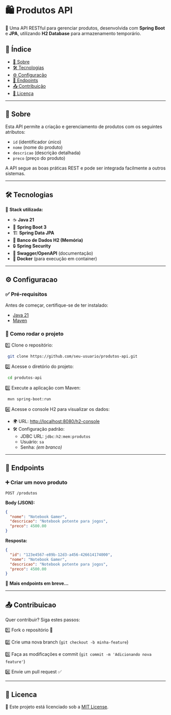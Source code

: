 # 🛍️ Produtos API

🚀 Uma API RESTful para gerenciar produtos, desenvolvida com **Spring Boot** e **JPA**, utilizando **H2 Database** para armazenamento temporário.

## 📌 Índice
- [📖 Sobre](#sobre)<a href="#sobre"></a>
- [🛠️ Tecnologias](#tecnologias)<a href="#tecnologias"></a>
- [⚙️ Configuração](#configuracao)<a href="#configuracao"></a>
- [📌 Endpoints](#endpoints)<a href="#endpoints"></a>
- [📤 Contribuição](#contribuicao)<a href="#contribuicao"></a>
- [📄 Licença](#licenca)<a href="#licenca"></a>

---

<span id="sobre"></span>
## 📖 Sobre

Esta API permite a criação e gerenciamento de produtos com os seguintes atributos:
- `id` (identificador único)
- `nome` (nome do produto)
- `descricao` (descrição detalhada)
- `preco` (preço do produto)

A API segue as boas práticas REST e pode ser integrada facilmente a outros sistemas.

---

<span id="tecnologias"></span>
## 🛠️ Tecnologias

🔧 **Stack utilizada:**
- ☕ **Java 21**
- 🌱 **Spring Boot 3**
- 🏗 **Spring Data JPA**
- 💾 **Banco de Dados H2 (Memória)**
- 🔒 **Spring Security**
- 📜 **Swagger/OpenAPI** (documentação)
- 🐳 **Docker** (para execução em container)

---

<span id="configuracao"></span>
## ⚙️ Configuracao

### ✅ Pré-requisitos

Antes de começar, certifique-se de ter instalado:
- [Java 21](https://www.oracle.com/java/technologies/javase/jdk21-archive-downloads.html)
- [Maven](https://maven.apache.org/download.cgi)

### 🚀 Como rodar o projeto

1️⃣ Clone o repositório:
```bash
 git clone https://github.com/seu-usuario/produtos-api.git
```

2️⃣ Acesse o diretório do projeto:
```bash
 cd produtos-api
```

3️⃣ Execute a aplicação com Maven:
```bash
 mvn spring-boot:run
```

4️⃣ Acesse o console H2 para visualizar os dados:
- 🌍 URL: [http://localhost:8080/h2-console](http://localhost:8080/h2-console)
- 🛠️ Configuração padrão:
  - JDBC URL: `jdbc:h2:mem:produtos`
  - Usuário: `sa`
  - Senha: *(em branco)*

---

<span id="endpoints"></span>
## 📌 Endpoints

### ➕ Criar um novo produto
```http
POST /produtos
```
**Body (JSON):**
```json
{
  "nome": "Notebook Gamer",
  "descricao": "Notebook potente para jogos",
  "preco": 4500.00
}
```
**Resposta:**
```json
{
  "id": "123e4567-e89b-12d3-a456-426614174000",
  "nome": "Notebook Gamer",
  "descricao": "Notebook potente para jogos",
  "preco": 4500.00
}
```

📌 **Mais endpoints em breve...**

---

<span id="contribuicao"></span>
## 📤 Contribuicao

Quer contribuir? Siga estes passos:

1️⃣ Fork o repositório 📌

2️⃣ Crie uma nova branch (`git checkout -b minha-feature`)

3️⃣ Faça as modificações e commit (`git commit -m 'Adicionando nova feature'`)

4️⃣ Envie um pull request ✅

---

<span id="licenca"></span>
## 📄 Licenca

📜 Este projeto está licenciado sob a [MIT License](LICENSE).
